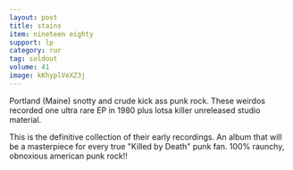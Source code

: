 ```yaml
---
layout: post
title: stains
item: nineteen eighty
support: lp
category: rur
tag: soldout
volume: 41
image: kKhyplVeXZ3j
---
```


Portland (Maine) snotty and crude kick ass punk rock. These weirdos recorded one ultra rare EP in 1980 plus lotsa killer unreleased studio material.

This is the definitive collection of their early recordings. An album that will be a masterpiece for every true "Killed by Death" punk fan. 100% raunchy, obnoxious american punk rock!!
